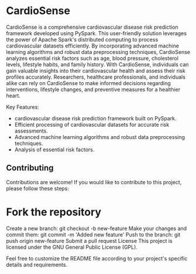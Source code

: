 # CardioSense

CardioSense is a comprehensive cardiovascular disease risk prediction framework developed using PySpark. This user-friendly solution leverages the power of Apache Spark's distributed computing to process cardiovascular datasets efficiently. By incorporating advanced machine learning algorithms and robust data preprocessing techniques, CardioSense analyzes essential risk factors such as age, blood pressure, cholesterol levels, lifestyle habits, and family history. With CardioSense, individuals can gain valuable insights into their cardiovascular health and assess their risk profiles accurately. Researchers, healthcare professionals, and individuals alike can rely on CardioSense to make informed decisions regarding interventions, lifestyle changes, and preventive measures for a healthier heart.

Key Features:
- cardiovascular disease risk prediction framework built on PySpark.
- Efficient processing of cardiovascular datasets for accurate risk assessments.
- Advanced machine learning algorithms and robust data preprocessing techniques.
- Analysis of essential risk factors.

##  Contributing
Contributions are welcome! If you would like to contribute to this project, please follow these steps:

# Fork the repository
Create a new branch: git checkout -b new-feature
Make your changes and commit them: git commit -m 'Added new feature'
Push to the branch: git push origin new-feature
Submit a pull request
License
This project is licensed under the GNU General Public License (GPL).

Feel free to customize the README file according to your project's specific details and requirements.
